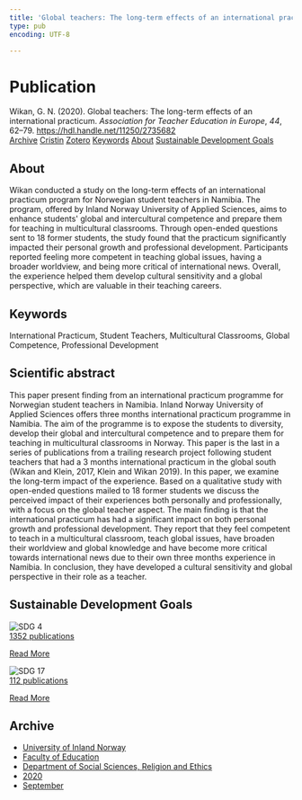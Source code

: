 ```yaml
---
title: 'Global teachers: The long-term effects of an international practicum'
type: pub
encoding: UTF-8

---
```

<h1>Publication</h1>
<article id="csl-bib-container-UF5JJBNH" class="csl-bib-container">
  <div class="csl-bib-body"> <div class="csl-entry">Wikan, G. N. (2020). Global teachers: The long-term effects of an international practicum. <i>Association for Teacher Education in Europe</i>, <i>44</i>, 62–79. <a href="https://hdl.handle.net/11250/2735682">https://hdl.handle.net/11250/2735682</a></div> </div>
  <div class="csl-bib-buttons">
    <a href="#taxonomy-article-UF5JJBNH" alt="archive" class="csl-bib-button">Archive</a>
    <a href="https://app.cristin.no/results/show.jsf?id=1831635" alt="Cristin" class="csl-bib-button">Cristin</a>
    <a href="http://zotero.org/groups/5881554/items/UF5JJBNH" alt="Zotero" class="csl-bib-button">Zotero</a>
    <a href="#keywords-article-UF5JJBNH" alt="keywords" class="csl-bib-button">Keywords</a>
    <a href="#about-article-UF5JJBNH" alt="about_pub" class="csl-bib-button">About</a>
    <a href="#sdg-article-UF5JJBNH" alt="sdg" class="csl-bib-button">Sustainable Development Goals</a>
  </div>
  <div id="csl-bib-meta-container-UF5JJBNH"></div>
</article>
<div id="csl-bib-meta-UF5JJBNH" class="csl-bib-meta">
  <article id="about-article-UF5JJBNH" class="about_pub-article">
    <h1>About</h1>
    Wikan conducted a study on the long-term effects of an international practicum program for Norwegian student teachers in Namibia. The program, offered by Inland Norway University of Applied Sciences, aims to enhance students' global and intercultural competence and prepare them for teaching in multicultural classrooms. Through open-ended questions sent to 18 former students, the study found that the practicum significantly impacted their personal growth and professional development. Participants reported feeling more competent in teaching global issues, having a broader worldview, and being more critical of international news. Overall, the experience helped them develop cultural sensitivity and a global perspective, which are valuable in their teaching careers.
  </article>
  <article id="keywords-article-UF5JJBNH" class="keywords-article">
    <h1>Keywords</h1>
    International Practicum, Student Teachers, Multicultural Classrooms, Global Competence, Professional Development
  </article>
  <article id="abstract-article-UF5JJBNH" class="abstract-article">
    <h1>Scientific abstract</h1>
    This paper present finding from an international practicum programme for Norwegian student teachers in Namibia. Inland Norway University of Applied Sciences offers three months international practicum programme in Namibia. The aim of the programme is to expose the students to diversity, develop their global and intercultural competence and to prepare them for teaching in multicultural classrooms in Norway. This paper is the last in a series of publications from a trailing research project following student teachers that had a 3 months international practicum in the global south (Wikan and Klein, 2017, Klein and Wikan 2019). In this paper, we examine the long-term impact of the experience. Based on a qualitative study with open-ended questions mailed to 18 former students we discuss the perceived impact of their experiences both personally and professionally, with a focus on the global teacher aspect. The main finding is that the international practicum has had a significant impact on both personal growth and professional development. They report that they feel competent to teach in a multicultural classroom, teach global issues, have broaden their worldview and global knowledge and have become more critical towards international news due to their own three months experience in Namibia. In conclusion, they have developed a cultural sensitivity and 
global perspective in their role as a teacher.
  </article>
  <article id="sdg-article-UF5JJBNH" class="sdg-article">
    <h1>Sustainable Development Goals</h1>
    <div class="sdg-container"><div id="sdg4" class="sdg">
        <img src="{{< params subfolder >}}images/sdg/sdg04_en.png" class="image" alt="SDG 4">
        <div class="sdg-overlay">
          <a href="{{< params subfolder >}}en/archive/?sdg=4#archive" class="sdg-publication-count"><span>1352</span> publications</a>
          <p><a href="https://sdgs.un.org/goals/goal4" class="sdg-read-more">Read More</a></p>
        </div>
      </div> <div id="sdg17" class="sdg">
        <img src="{{< params subfolder >}}images/sdg/sdg17_en.png" class="image" alt="SDG 17">
        <div class="sdg-overlay">
          <a href="{{< params subfolder >}}en/archive/?sdg=17#archive" class="sdg-publication-count"><span>112</span> publications</a>
          <p><a href="https://sdgs.un.org/goals/goal17" class="sdg-read-more">Read More</a></p>
        </div>
      </div></div>
  </article>
  <article id="taxonomy-article-UF5JJBNH" class="taxonomy-article">
    <h1>Archive</h1>
    <ul>
      <li><a href="{{< params subfolder >}}en/archive/?key=3DCRN523">University of Inland Norway</a></li>
      <li><a href="{{< params subfolder >}}en/archive/?key=WYNZA47F">Faculty of Education</a></li>
      <li><a href="{{< params subfolder >}}en/archive/?key=XY7UYWKQ">Department of Social Sciences, Religion and Ethics</a></li>
      <li><a href="{{< params subfolder >}}en/archive/?key=HLEHSSKP">2020</a></li>
      <li><a href="{{< params subfolder >}}en/archive/?key=5VHYD5VB">September</a></li>
    </ul>
  </article>
</div>
